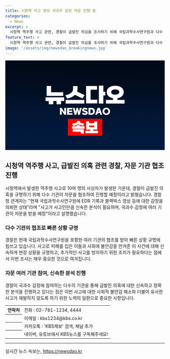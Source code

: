 ```yaml
---
title: 시청역 사고 영상 국과수 감정 자문 진행 중
categories:
  - News
excerpt: >
  시청역 역주행 사고 관련, 경찰이 급발진 의심을 조사하기 위해 국립과학수사연구원과 다수 기관의 자문을 받을 예정입니다. EDR 기록과 블랙박스 영상을 분석하는데 일반적으로 한두 달이 소요되지만, 신속한 분석이 이뤄지고 있습니다. 국과수 감정에 여러 기관이 참여하여 자문을 진행할 예정이니 주목해주세요. (150자)
feature_text: >
  시청역 역주행 사고 관련, 경찰이 급발진 의심을 조사하기 위해 국립과학수사연구원과 다수 기관의 자문을 받을 예정입니다. EDR 기록과 블랙박스 영상을 분석하는데 일반적으로 한두 달이 소요되지만, 신속한 분석이 이뤄지고 있습니다. 국과수 감정에 여러 기관이 참여하여 자문을 진행할 예정이니 주목해주세요. (150자)
image: '/assets/img/newsdao_breakingnews.jpg'
---
```


<p><img src="/assets/img/newsdao_breakingnews.jpg" alt="pcversion 속보" /></p>

<h2 data-ke-size="size26">시청역 역주행 사고, 급발진 의혹 관련 경찰, 자문 기관 협조 진행</h2>

<p data-ke-size="size16">시청역에서 발생한 역주행 사고로 10여 명의 사상자가 발생한 가운데, 경찰이 급발진 의혹을 규명하기 위해 다수 기관의 자문을 협조하여 진행할 예정이라고 밝혔습니다. 경찰청 관계자는 "현재 국립과학수사연구원에 EDR 기록과 블랙박스 영상 등에 대한 감정을 의뢰한 상태"라며 "사고가 사고인만큼 신속한 분석이 필요하며, 국과수 감정에 여러 기관이 자문을 받을 예정"이라고 설명했습니다.</p>

<h3>다수 기관의 협조로 빠른 상황 규명</h3>

<p data-ke-size="size16">경찰은 현재 국립과학수사연구원을 포함한 여러 기관의 협조를 받아 빠른 상황 규명에 힘쓰고 있습니다. 사고로 피해를 입은 이들과 사회에 불안감을 안겨준 이 사건에 대해 신속하게 현장 상황을 규명하고, 추가적인 사고를 방지하기 위한 조치가 필요하다는 점에서 이번 조사는 매우 중요한 것으로 여겨집니다.</p>

<h3>자문 여러 기관 참여, 신속한 분석 진행</h3>

<p data-ke-size="size16">경찰이 국과수 감정에 참여하는 다수의 기관을 통해 급발진 의혹에 대한 신속하고 정확한 분석을 진행하고 있다는 점은 이번 사고에 대한 사회적 불안감 해소와 더불어 유사한 사고가 재발하지 않도록 하기 위한 노력의 일환으로 중요한 사항입니다.</p>

<table>
    <tr>
        <th>연락처</th>
        <td>전화 : 02-781-1234, 4444</td>
    </tr>
    <tr>
        <th></th>
        <td>이메일 : kbs1234@kbs.co.kr</td>
    </tr>
    <tr>
        <th></th>
        <td>카카오톡 : 'KBS제보' 검색, 채널 추가</td>
    </tr>
    <tr>
        <th></th>
        <td>네이버, 유튜브에서 KBS뉴스를 구독해주세요!</td>
    </tr>
</table>

<p><hr></p>
실시간 뉴스 속보는, <a href="https://newsdao.kr" rel="dofollow">https://newsdao.kr</a>


